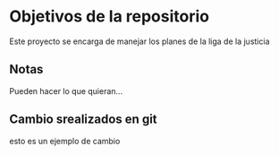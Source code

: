 # Objetivos de la repositorio

Este proyecto se encarga de manejar los planes de la liga de la justicia


## Notas
Pueden hacer lo que quieran...


## Cambio srealizados en git
esto es un ejemplo de cambio
